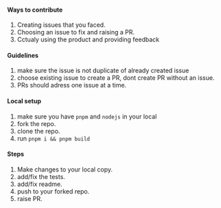 #### Ways to contribute
1. Creating issues that you faced.
2. Choosing an issue to fix and raising a PR.
3. Cctualy using the product and providing feedback

#### Guidelines
1. make sure the issue is not duplicate of already created issue
2. choose existing issue to create a PR, dont create PR without an issue.
3. PRs should adress one issue at a time.

#### Local setup
1. make sure you have `pnpm` and `nodejs` in your local
2. fork the repo.
3. clone the repo.
4. run `pnpm i && pnpm build` 

#### Steps
1. Make changes to your local copy.
2. add/fix the tests.
3. add/fix readme.
4. push to your forked repo.
5. raise PR.
